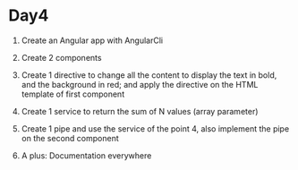 # Day4


1. Create an Angular app with AngularCli

2. Create 2 components
3. Create 1 directive to change all the content to
display the text in bold, and the background in
red; and apply the directive on the HTML
template of first component
4. Create 1 service to return the sum of N values
(array parameter)
5. Create 1 pipe and use the service of the point 4,
also implement the pipe on the second
component
6. A plus: Documentation everywhere
